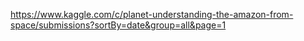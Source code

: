 https://www.kaggle.com/c/planet-understanding-the-amazon-from-space/submissions?sortBy=date&group=all&page=1